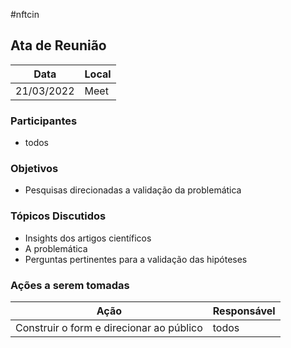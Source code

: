 #nftcin

## Ata de Reunião

Data         | Local
------------ | -------------
21/03/2022   | Meet


### Participantes
* todos

### Objetivos
* Pesquisas direcionadas a validação da problemática

### Tópicos Discutidos
* Insights dos artigos científicos
* A problemática
* Perguntas pertinentes para a validação das hipóteses

### Ações a serem tomadas
Ação         | Responsável   
------------ | ------------- 
Construir o form e direcionar ao público | todos
